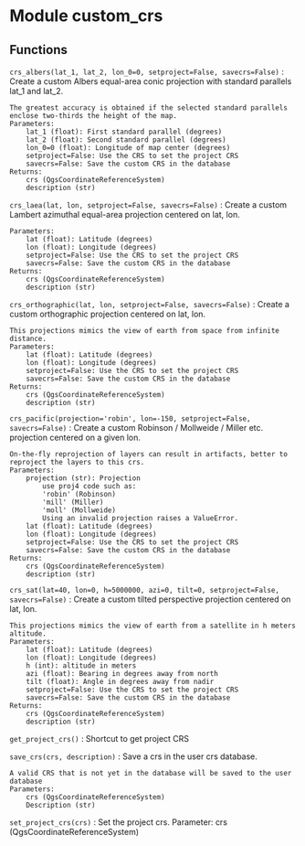 Module custom_crs
=================

Functions
---------

    
`crs_albers(lat_1, lat_2, lon_0=0, setproject=False, savecrs=False)`
:   Create a custom Albers equal-area conic projection with standard parallels lat_1 and lat_2. 
    
    The greatest accuracy is obtained if the selected standard parallels enclose two-thirds the height of the map.
    Parameters:
        lat_1 (float): First standard parallel (degrees)
        lat_2 (float): Second standard parallel (degrees)
        lon_0=0 (float): Longitude of map center (degrees)
        setproject=False: Use the CRS to set the project CRS
        savecrs=False: Save the custom CRS in the database 
    Returns:
        crs (QgsCoordinateReferenceSystem)
        description (str)

    
`crs_laea(lat, lon, setproject=False, savecrs=False)`
:   Create a custom Lambert azimuthal equal-area projection centered on lat, lon. 
    
    Parameters:
        lat (float): Latitude (degrees)
        lon (float): Longitude (degrees)
        setproject=False: Use the CRS to set the project CRS
        savecrs=False: Save the custom CRS in the database 
    Returns:
        crs (QgsCoordinateReferenceSystem)
        description (str)

    
`crs_orthographic(lat, lon, setproject=False, savecrs=False)`
:   Create a custom orthographic projection centered on lat, lon. 
    
    This projections mimics the view of earth from space from infinite distance.
    Parameters:
        lat (float): Latitude (degrees)
        lon (float): Longitude (degrees)
        setproject=False: Use the CRS to set the project CRS
        savecrs=False: Save the custom CRS in the database 
    Returns:
        crs (QgsCoordinateReferenceSystem)
        description (str)

    
`crs_pacific(projection='robin', lon=-150, setproject=False, savecrs=False)`
:   Create a custom Robinson / Mollweide / Miller etc. projection centered on a given lon. 
    
    On-the-fly reprojection of layers can result in artifacts, better to reproject the layers to this crs.
    Parameters:
        projection (str): Projection 
            use proj4 code such as: 
            'robin' (Robinson)
            'mill' (Miller)
            'moll' (Mollweide)
            Using an invalid projection raises a ValueError.
        lat (float): Latitude (degrees)
        lon (float): Longitude (degrees)
        setproject=False: Use the CRS to set the project CRS
        savecrs=False: Save the custom CRS in the database 
    Returns:
        crs (QgsCoordinateReferenceSystem)
        description (str)

    
`crs_sat(lat=40, lon=0, h=5000000, azi=0, tilt=0, setproject=False, savecrs=False)`
:   Create a custom tilted perspective projection centered on lat, lon. 
    
    This projections mimics the view of earth from a satellite in h meters altitude.
    Parameters:
        lat (float): Latitude (degrees)
        lon (float): Longitude (degrees)
        h (int): altitude in meters 
        azi (float): Bearing in degrees away from north
        tilt (float): Angle in degrees away from nadir
        setproject=False: Use the CRS to set the project CRS
        savecrs=False: Save the custom CRS in the database 
    Returns:
        crs (QgsCoordinateReferenceSystem)
        description (str)

    
`get_project_crs()`
:   Shortcut to get project CRS

    
`save_crs(crs, description)`
:   Save a crs in the user crs database.
    
    A valid CRS that is not yet in the database will be saved to the user database
    Parameters:
        crs (QgsCoordinateReferenceSystem)
        Description (str)

    
`set_project_crs(crs)`
:   Set the project crs. Parameter: crs (QgsCoordinateReferenceSystem)